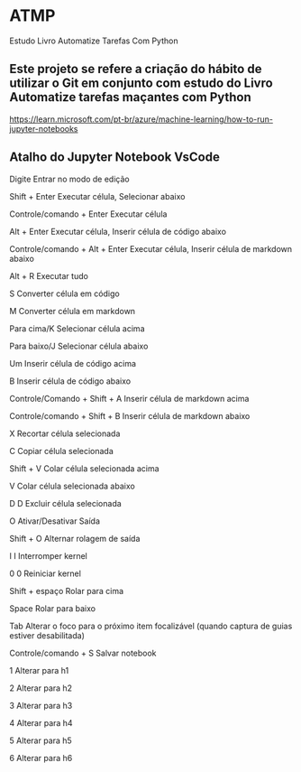 # ATMP
Estudo Livro Automatize Tarefas Com Python

## Este projeto se refere a criação do hábito de utilizar o Git em conjunto com estudo do Livro __Automatize tarefas maçantes com Python__

https://learn.microsoft.com/pt-br/azure/machine-learning/how-to-run-jupyter-notebooks


## Atalho do Jupyter Notebook VsCode

Digite	Entrar no modo de edição

Shift + Enter	Executar célula, Selecionar abaixo

Controle/comando + Enter	Executar célula

Alt + Enter	Executar célula, Inserir célula de código abaixo

Controle/comando + Alt + Enter	Executar célula, Inserir célula de markdown abaixo

Alt + R	Executar tudo

S	Converter célula em código

M	Converter célula em markdown

Para cima/K	Selecionar célula acima

Para baixo/J	Selecionar célula abaixo

Um	Inserir célula de código acima

B	Inserir célula de código abaixo

Controle/Comando + Shift + A	Inserir célula de markdown acima

Controle/comando + Shift + B	Inserir célula de markdown abaixo

X	Recortar célula selecionada

C	Copiar célula selecionada

Shift + V	Colar célula selecionada acima

V	Colar célula selecionada abaixo

D D	Excluir célula selecionada

O	Ativar/Desativar Saída

Shift + O	Alternar rolagem de saída

I I	Interromper kernel

0 0	Reiniciar kernel

Shift + espaço	Rolar para cima

Space	Rolar para baixo

Tab	Alterar o foco para o próximo item focalizável (quando captura de guias estiver desabilitada)

Controle/comando + S	Salvar notebook

1	Alterar para h1
  
2	Alterar para h2        

3	Alterar para h3

4	Alterar para h4

5	Alterar para h5

6	Alterar para h6
